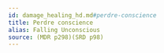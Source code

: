 ```yaml
---
id: damage_healing_hd.md#perdre-conscience
title: Perdre conscience
alias: Falling Unconscious
source: (MDR p298)(SRD p98)
---
```


